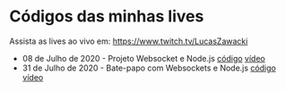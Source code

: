 # Códigos das minhas lives

Assista as lives ao vivo em: <https://www.twitch.tv/LucasZawacki>

* 08 de Julho de 2020 - Projeto Websocket e Node.js [código](/08_07_20_node-websockets) [vídeo](https://www.twitch.tv/videos/686856234)
* 31 de Julho de 2020 - Bate-papo com Websockets e Node.js [código](/31_07_20_node-websockets-intro) [vídeo](https://www.youtube.com/watch?v=3WGE29Ym0IQ)

